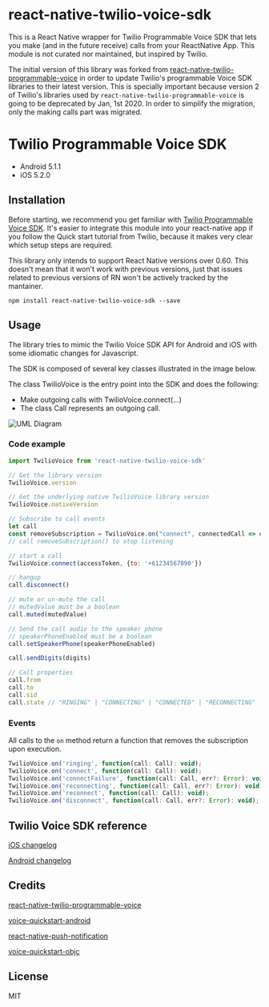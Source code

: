 # react-native-twilio-voice-sdk
This is a React Native wrapper for Twilio Programmable Voice SDK that lets you make (and in the future receive) calls from your ReactNative App. This module is not curated nor maintained, but inspired by Twilio.

The initial version of this library was forked from [react-native-twilio-programmable-voice](https://github.com/hoxfon/react-native-twilio-programmable-voice) in order to update Twilio's programmable Voice SDK libraries to their latest version. This is specially important because version 2 of Twilio's libraries used by `react-native-twilio-programmable-voice` is going to be deprecated by Jan, 1st 2020. In order to simplify the migration, only the making calls part was migrated.

# Twilio Programmable Voice SDK

- Android 5.1.1
- iOS 5.2.0

## Installation

Before starting, we recommend you get familiar with [Twilio Programmable Voice SDK](https://www.twilio.com/docs/api/voice-sdk).
It's easier to integrate this module into your react-native app if you follow the Quick start tutorial from Twilio, because it makes very clear which setup steps are required.

This library only intends to support React Native versions over 0.60. This doesn't mean that it won't work with previous versions, just that issues related to previous versions of RN won't be actively tracked by the mantainer.

```
npm install react-native-twilio-voice-sdk --save
```

## Usage

The library tries to mimic the Twilio Voice SDK API for Android and iOS with some idiomatic changes for Javascript.

The SDK is composed of several key classes illustrated in the image below.

The class TwilioVoice is the entry point into the SDK and does the following:

- Make outgoing calls with TwilioVoice.connect(...)
- The class Call represents an outgoing call.

![UML Diagram](./images/RNTwilioVoiceSDK_UML.png)

### Code example
```javascript
import TwilioVoice from 'react-native-twilio-voice-sdk'

// Get the library version
TwilioVoice.version

// Get the underlying native TwilioVoice library version
TwilioVoice.nativeVersion

// Subscribe to call events
let call
const removeSubscription = TwilioVoice.on("connect", connectedCall => call = connectedCall)
// call removeSubscription() to stop listening

// start a call
TwilioVoice.connect(accessToken, {to: '+61234567890'})

// hangup
call.disconnect()

// mute or un-mute the call
// mutedValue must be a boolean
call.muted(mutedValue)

// Send the call audio to the speaker phone
// speakerPhoneEnabled must be a boolean
call.setSpeakerPhone(speakerPhoneEnabled)

call.sendDigits(digits)

// Call properties
call.from
call.to
call.sid
call.state // "RINGING" | "CONNECTING" | "CONNECTED" | "RECONNECTING" | "DISCONNECTED"
```

### Events

All calls to the `on` method return a function that removes the subscription upon execution.

```javascript
TwilioVoice.on('ringing', function(call: Call): void);
TwilioVoice.on('connect', function(call: Call): void);
TwilioVoice.on('connectFailure', function(call: Call, err?: Error): void);
TwilioVoice.on('reconnecting', function(call: Call, err?: Error): void);
TwilioVoice.on('reconnect', function(call: Call): void);
TwilioVoice.on('disconnect', function(call: Call, err?: Error): void);
```

## Twilio Voice SDK reference

[iOS changelog](https://www.twilio.com/docs/api/voice-sdk/ios/changelog)

[Android changelog](https://www.twilio.com/docs/api/voice-sdk/android/changelog)

## Credits

[react-native-twilio-programmable-voice](https://github.com/hoxfon/react-native-twilio-programmable-voice)

[voice-quickstart-android](https://github.com/twilio/voice-quickstart-android)

[react-native-push-notification](https://github.com/zo0r/react-native-push-notification)

[voice-quickstart-objc](https://github.com/twilio/voice-quickstart-objc)


## License

MIT
